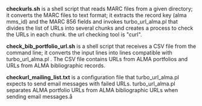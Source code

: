  **checkurls.sh** is a shell script that reads MARC files from a given directory; it converts the MARC files 
to text format; it extracts the record key (alma mms_id) and the  MARC 856 fields and invokes turbo_url_alma.pl that divides the 
list of URLs into several chunks and creates a process to check the URLs in each chunk. the url checking tool is "curl".

**check_bib_portfolio_url.sh** is a shell script that receives a CSV file from the command line; it converts the input lines
into lines compatible with turbo_url_alma.pl .  The CSV file contains URLs from ALMA portfolios and URLs from ALMA bibliographic records.

**checkurl_mailing_list.txt** is a configuration file that turbo_url_alma.pl expects to send email messages with failed
URLs. turbo_url_alma.pl separates ALMA portfolio URLs from ALMA bibliographic URLs when sending email messages.å



